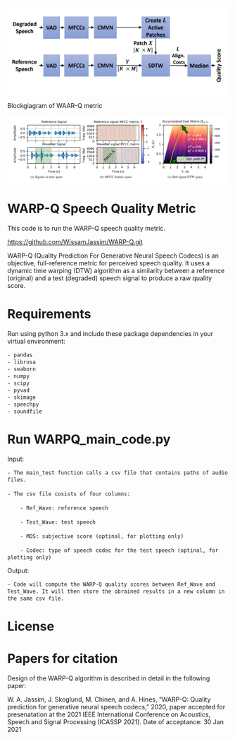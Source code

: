 <p align="center">
    <img src="Resources/WARP_Q_metric.png" width="800">
</p>



Blockgiagram of WAAR-Q metric

![](Resources/subSeqDTW.png)


# WARP-Q Speech Quality Metric
This code is to run the WARP-Q speech quality metric.

https://github.com/WissamJassim/WARP-Q.git

WARP-Q (Quality Prediction For Generative Neural Speech Codecs) is an objective, full-reference metric for perceived speech quality. It uses a dynamic time warping (DTW) algorithm as a similarity between a reference (original) and a test (degraded) speech signal to produce a raw quality score.

# Requirements
Run using python 3.x and include these package dependencies in your virtual environment:

    - pandas 
    - librosa
    - seaborn 
    - numpy 
    - scipy
    - pyvad
    - skimage
    - speechpy
    - soundfile 

# Run WARPQ_main_code.py

Input:

    - The main_test function calls a csv file that contains paths of audio files. 
    
    - The csv file cosists of four columns: 
    
        - Ref_Wave: reference speech
        
        - Test_Wave: test speech
        
        - MOS: subjective score (optinal, for plotting only)
        
        - Codec: type of speech codec for the test speech (optinal, for plotting only)
        
    
Output: 

    - Code will compute the WARP-Q quality scores between Ref_Wave and Test_Wave. It will then store the obrained results in a new column in the same csv file.  


# License



# Papers for citation

Design of the WARP-Q algorithm is described in detail in the following paper: 

W. A. Jassim, J. Skoglund, M. Chinen, and A. Hines, “WARP-Q: Quality prediction for generative neural speech codecs,” 2020, paper accepted for presenatation at the 2021 IEEE International Conference on Acoustics, Speech and Signal Processing (ICASSP 2021). Date of acceptance: 30 Jan 2021
